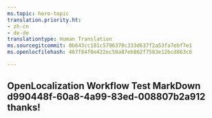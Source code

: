 ```yaml
---
ms.topic: hero-topic
translation.priority.ht:
- zh-cn
- de-de
translationtype: Human Translation
ms.sourcegitcommit: 0b643cc181c5796370c333d637f2a53fa7ebf7e1
ms.openlocfilehash: 467f84f0e422ec50a87eb862f7583e12bcd863c6

---
```

## OpenLocalization Workflow Test MarkDown d990448f-60a8-4a99-83ed-008807b2a912 thanks!



<!--HONumber=Aug16_HO4-->


